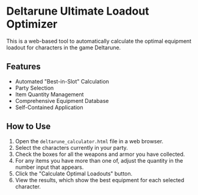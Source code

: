 # Deltarune Ultimate Loadout Optimizer

This is a web-based tool to automatically calculate the optimal equipment loadout for characters in the game Deltarune.

## Features

*   Automated "Best-in-Slot" Calculation
*   Party Selection
*   Item Quantity Management
*   Comprehensive Equipment Database
*   Self-Contained Application

## How to Use

1.  Open the `deltarune_calculator.html` file in a web browser.
2.  Select the characters currently in your party.
3.  Check the boxes for all the weapons and armor you have collected.
4.  For any items you have more than one of, adjust the quantity in the number input that appears.
5.  Click the "Calculate Optimal Loadouts" button.
6.  View the results, which show the best equipment for each selected character.